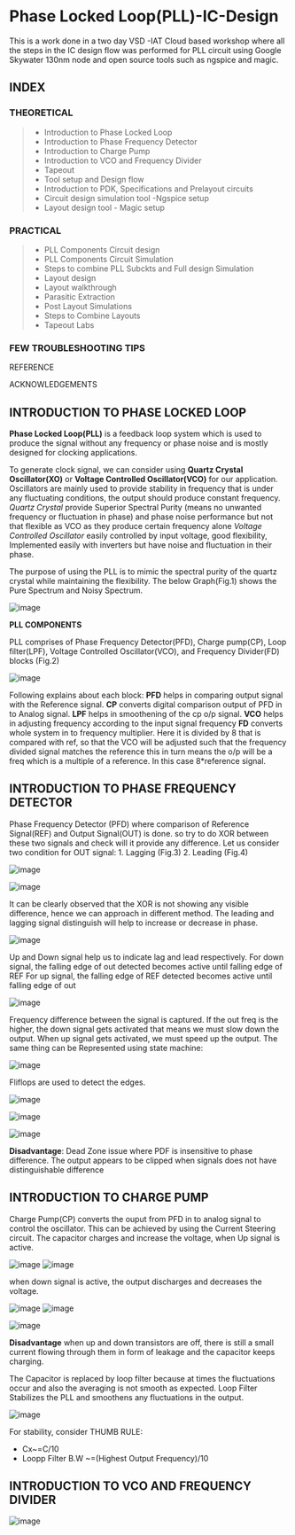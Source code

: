 # Phase Locked Loop(PLL)-IC-Design
This is a work done in a two day VSD -IAT Cloud based workshop where  all the steps  in the IC design flow was performed for PLL circuit using Google Skywater 130nm node and open source tools such as ngspice and magic.

## INDEX

### THEORETICAL
> - Introduction to Phase Locked Loop
> - Introduction to Phase Frequency Detector
> - Introduction to Charge Pump
> - Introduction to VCO and Frequency Divider
> - Tapeout
> - Tool setup and Design flow
> - Introduction to PDK, Specifications and Prelayout circuits
> - Circuit design simulation tool -Ngspice setup
> - Layout design tool - Magic setup

### PRACTICAL
> - PLL Components Circuit design
> - PLL Components Circuit Simulation
> - Steps to combine PLL Subckts and Full design Simulation
> - Layout design
> - Layout walkthrough
> - Parasitic Extraction
> - Post Layout Simulations
> - Steps to Combine Layouts
> - Tapeout Labs 

### FEW TROUBLESHOOTING TIPS

REFERENCE

ACKNOWLEDGEMENTS

## INTRODUCTION TO PHASE LOCKED LOOP

**Phase Locked Loop(PLL)** is a feedback loop system which is used to produce the signal without any frequency or phase noise and is mostly designed for clocking applications. 

To generate clock signal, we can consider using **Quartz Crystal Oscillator(XO)** or **Voltage Controlled Oscillator(VCO)** for our application.
Oscillators are mainly used to provide stability in frequency that is under any fluctuating conditions, the output should produce constant frequency.
*Quartz Crystal* provide Superior Spectral Purity (means no unwanted frequency or fluctuation in phase) and phase noise performance but not that flexible as VCO as they produce certain frequency alone
*Voltage Controlled Oscillator* easily controlled by input voltage, good flexibility, Implemented easily with inverters but have noise and fluctuation in their phase.

The purpose of using the PLL is to mimic the spectral purity of the quartz crystal while maintaining the flexibility. 
The below Graph(Fig.1) shows the Pure Spectrum and Noisy Spectrum.

![image](https://user-images.githubusercontent.com/44599861/133963017-9a5c1e41-3916-4b24-9351-72a53a071625.png)

**PLL COMPONENTS**

PLL comprises of Phase Frequency Detector(PFD), Charge pump(CP), Loop filter(LPF), Voltage Controlled Oscillator(VCO), and Frequency Divider(FD) blocks (Fig.2)

![image](https://user-images.githubusercontent.com/44599861/133963443-ab9835c1-ef6b-43be-813a-00ee11efb802.png)

Following explains about each block:
**PFD** helps in comparing output signal with the Reference signal.
**CP** converts digital comparison output of PFD in to Analog signal.
**LPF** helps in smoothening of the cp o/p signal.
**VCO** helps in adjusting frequency according to the input signal frequency
**FD** converts whole system in to frequency multiplier. 
Here it is divided by 8 that is compared with ref, so that the VCO will be adjusted such that the frequency divided signal matches the reference this in turn means the o/p will be a freq which is a multiple of a reference. In this case 8*reference signal.

## INTRODUCTION TO PHASE FREQUENCY DETECTOR

Phase Frequency Detector (PFD) where comparison of Reference Signal(REF) and Output Signal(OUT) is done.
so try to do XOR between these two signals and check will it provide any difference. Let us consider two condition for OUT signal: 1. Lagging (Fig.3)
        2. Leading (Fig.4)
        
![image](https://user-images.githubusercontent.com/44599861/133965033-3e53f013-9b33-4d1a-a51a-928f629f9d91.png)

![image](https://user-images.githubusercontent.com/44599861/133965134-bfdd9110-9d63-4cbc-8635-8d31b933dfdc.png)

It can be clearly observed that the XOR is not showing any visible difference, hence we can approach in different method.
The leading and lagging signal distinguish will help to increase or decrease in phase.

![image](https://user-images.githubusercontent.com/44599861/133965521-4fbea6f1-6550-419c-babc-2049b46b9961.png)

Up and Down signal help us to indicate lag and lead respectively.
For down signal, the falling edge of out detected becomes active until falling edge of REF
For up signal, the falling edge of REF detected becomes active until falling edge of out

![image](https://user-images.githubusercontent.com/44599861/133966031-0365ff09-65a7-4597-b86b-b8013fc78e83.png)

Frequency difference between the signal is captured.
If the out freq is the higher, the down signal gets activated that means we must slow down the output.
When up signal gets activated, we must speed up the output.
The same thing can be Represented using state machine:

![image](https://user-images.githubusercontent.com/44599861/133966344-1c2def4a-a7c3-4896-8d75-f4d9755109e5.png)

Fliflops are used to detect the edges.

![image](https://user-images.githubusercontent.com/44599861/133966443-57ecf071-7f2a-467a-a4df-2b4af14f40b3.png)

![image](https://user-images.githubusercontent.com/44599861/133966565-d9958428-32a4-4bea-81cb-1c88ed2b8cc1.png)

![image](https://user-images.githubusercontent.com/44599861/133966575-85589a01-240b-43b1-853b-e81582079f9c.png)

**Disadvantage**:
Dead Zone issue where PDF is insensitive to phase difference. The output appears to be clipped when signals does not have distinguishable difference 
 
## INTRODUCTION TO CHARGE PUMP

Charge Pump(CP) converts the ouput from PFD in to analog signal to control the oscillator. This can be achieved by using the Current Steering circuit. The capacitor charges and increase the voltage, when Up signal is active.

![image](https://user-images.githubusercontent.com/44599861/133967475-7a53f3b8-0d6f-425e-aae8-cad6b4869d01.png)
![image](https://user-images.githubusercontent.com/44599861/133967671-fd56f689-e47d-47d1-8c4a-f510068cf047.png)


when down signal is active, the output discharges and decreases the voltage.

![image](https://user-images.githubusercontent.com/44599861/133967617-8101d2ea-5f2d-4713-8c43-6f83bbe293f2.png)
![image](https://user-images.githubusercontent.com/44599861/133967680-0bf522d7-aeb1-407a-a142-229ed4fcf8f3.png)

![image](https://user-images.githubusercontent.com/44599861/133967731-3acc67ef-b3dd-4cc9-9ca4-c2c7a3bd67d7.png)

**Disadvantage**
when up and down transistors are off, there is still a small current flowing through them in form of leakage and the capacitor keeps charging.

The Capacitor is replaced by loop filter because at times the fluctuations occur and also the averaging is not smooth as expected. Loop Filter Stabilizes the PLL and smoothens any fluctuations in the output.

![image](https://user-images.githubusercontent.com/44599861/133968324-63b4a3e8-20bc-44c2-9ddf-2d8a4c9b0045.png)

For stability, consider THUMB RULE:
- Cx~=C/10
- Loopp Filter B.W ~=(Highest Output Frequency)/10

## INTRODUCTION TO VCO AND FREQUENCY DIVIDER



![image](https://user-images.githubusercontent.com/44599861/133968681-2a00374f-887c-4b36-8ab8-b378b4b32fc9.png)























  


